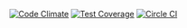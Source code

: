 [![Code Climate](https://codeclimate.com/github/luisceron/test-per-fin/badges/gpa.svg)](https://codeclimate.com/github/luisceron/test-per-fin)
[![Test Coverage](https://codeclimate.com/github/luisceron/test-per-fin/badges/coverage.svg)](https://codeclimate.com/github/luisceron/test-per-fin/coverage)
[![Circle CI](https://circleci.com/gh/luisceron/test-per-fin.svg?style=svg)](https://circleci.com/gh/luisceron/test-per-fin)
